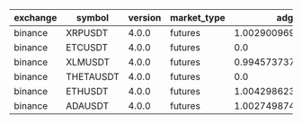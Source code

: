 | exchange | symbol | version | market_type | adg | closest_bkr | long | short |
|----------|--------|---------|-------------| --- | ----------- | ---- | ----- |
| binance | XRPUSDT | 4.0.0 | futures | 1.0029009692865194 | 1.0 | True | False |
| binance | ETCUSDT | 4.0.0 | futures | 0.0 | 0.05932230391734765 | True | True |
| binance | XLMUSDT | 4.0.0 | futures | 0.9945737370380754 | 0.7557935613286378 | True | False |
| binance | THETAUSDT | 4.0.0 | futures | 0.0 | 0.05983957517159699 | True | True |
| binance | ETHUSDT | 4.0.0 | futures | 1.004298623677707 | 0.3757087951010889 | True | True |
| binance | ADAUSDT | 4.0.0 | futures | 1.002749874095769 | 1.0 | True | True |

